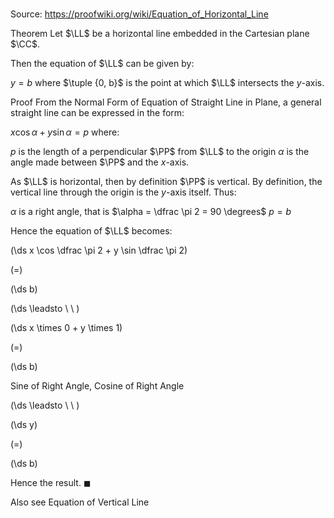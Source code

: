 # 

Source: https://proofwiki.org/wiki/Equation_of_Horizontal_Line

Theorem
Let $\LL$ be a horizontal line embedded in the Cartesian plane $\CC$.

Then the equation of $\LL$ can be given by:

$y = b$
where $\tuple {0, b}$ is the point at which $\LL$ intersects the $y$-axis.





Proof
From the Normal Form of Equation of Straight Line in Plane, a general straight line can be expressed in the form:

$x \cos \alpha + y \sin \alpha = p$
where:

$p$ is the length of a perpendicular $\PP$ from $\LL$ to the origin
$\alpha$ is the angle made between $\PP$ and the $x$-axis.

As $\LL$ is horizontal, then by definition $\PP$ is vertical.
By definition, the vertical line through the origin is the $y$-axis itself.
Thus:

$\alpha$ is a right angle, that is $\alpha = \dfrac \pi 2 = 90 \degrees$
$p = b$

Hence the equation of $\LL$ becomes:














\(\ds x \cos \dfrac \pi 2 + y \sin \dfrac \pi 2\)

\(=\)







\(\ds b\)














\(\ds \leadsto \ \ \)





\(\ds x \times 0 + y \times 1\)

\(=\)







\(\ds b\)





Sine of Right Angle, Cosine of Right Angle








\(\ds \leadsto \ \ \)





\(\ds y\)

\(=\)







\(\ds b\)









Hence the result.
$\blacksquare$


Also see
Equation of Vertical Line




